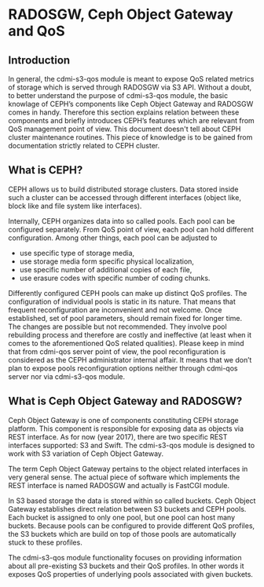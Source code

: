# RADOSGW, Ceph Object Gateway and QoS

## Introduction

In general, the cdmi-s3-qos module is meant to expose QoS related metrics of storage which is served through RADOSGW via S3 API. Without a doubt, to better understand the purpose of cdmi-s3-qos module, the basic knowlage of CEPH’s components like Ceph Object Gateway and RADOSGW comes in handy. Therefore this section explains relation between these components and briefly introduces CEPH’s features which are relevant from QoS management point of view. 
This document doesn't tell about CEPH cluster maintenance routines. This piece of knowledge is to be gained from documentation strictly related to CEPH cluster.

## What is CEPH?

CEPH allows us to build distributed storage clusters. Data stored inside such a cluster can be accessed through different interfaces (object like, block like and file system like interfaces).

Internally, CEPH organizes data into so called pools. Each pool can be configured separately. From QoS point of view, each pool can hold different configuration. Among other things, each pool can be adjusted to
* use specific type of storage media,
* use storage media form specific physical localization,
* use specific number of additional copies of each file,
* use erasure codes with specific number of coding chunks.

Differently configured CEPH pools can make up distinct QoS profiles.
The configuration of individual pools is static in its nature. That means that frequent reconfiguration are inconvenient and not welcome. Once established, set of pool parameters, should remain fixed for longer time. The changes are possible but not recommended. They involve pool rebuilding process and therefore are costly and ineffective (at least when it comes to the aforementioned QoS related qualities).
Please keep in mind that from cdmi-qos server point of view, the pool reconfiguration is considered as the CEPH administrator internal affair. It means that we don’t plan to expose pools reconfiguration options neither through cdmi-qos server nor via cdmi-s3-qos module.

## What is Ceph Object Gateway and RADOSGW?

Ceph Object Gateway is one of components constituting CEPH storage platform. This component is responsible for exposing data as objects via REST interface. As for now (year 2017), there are two specific REST interfaces supported: S3 and Swift. The cdmi-s3-qos module is designed to work with S3 variation of Ceph Object Gateway.

The term Ceph Object Gateway pertains to the object related interfaces in very general sense. The actual piece of software which implements the REST interface is named RADOSGW and actually is FastCGI module.

In S3 based storage the data is stored within so called buckets. Ceph Object Gateway establishes direct relation between S3 buckets and CEPH pools. Each bucket is assigned to only one pool, but one pool can host many buckets.
Because pools can be configured to provide different QoS profiles, the S3 buckets which are build on top of those pools are automatically stuck to these profiles.

The cdmi-s3-qos module functionality focuses on providing information about all pre-existing S3 buckets and their QoS profiles. In other words it exposes QoS properties of underlying pools associated with given buckets.